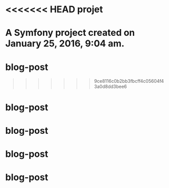 <<<<<<< HEAD
projet
======

A Symfony project created on January 25, 2016, 9:04 am.
=======
# blog-post
>>>>>>> 9ce8116c0b2bb3fbcff4c05604f43a0d8dd3bee6
# blog-post
# blog-post
# blog-post
# blog-post
